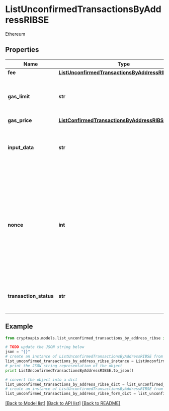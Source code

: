 # ListUnconfirmedTransactionsByAddressRIBSE

Ethereum

## Properties
Name | Type | Description | Notes
------------ | ------------- | ------------- | -------------
**fee** | [**ListUnconfirmedTransactionsByAddressRIBSEFee**](ListUnconfirmedTransactionsByAddressRIBSEFee.md) |  | 
**gas_limit** | **str** | Represents the amount of gas used by this specific transaction alone. | 
**gas_price** | [**ListConfirmedTransactionsByAddressRIBSEGasPrice**](ListConfirmedTransactionsByAddressRIBSEGasPrice.md) |  | 
**input_data** | **str** | Represents additional information that is required for the transaction. | 
**nonce** | **int** | Represents the sequential running number for an address, starting from 0 for the first transaction. E.g., if the nonce of a transaction is 10, it would be the 11th transaction sent from the sender&#39;s address. | 
**transaction_status** | **str** | String representation of the transaction status | 

## Example

```python
from cryptoapis.models.list_unconfirmed_transactions_by_address_ribse import ListUnconfirmedTransactionsByAddressRIBSE

# TODO update the JSON string below
json = "{}"
# create an instance of ListUnconfirmedTransactionsByAddressRIBSE from a JSON string
list_unconfirmed_transactions_by_address_ribse_instance = ListUnconfirmedTransactionsByAddressRIBSE.from_json(json)
# print the JSON string representation of the object
print ListUnconfirmedTransactionsByAddressRIBSE.to_json()

# convert the object into a dict
list_unconfirmed_transactions_by_address_ribse_dict = list_unconfirmed_transactions_by_address_ribse_instance.to_dict()
# create an instance of ListUnconfirmedTransactionsByAddressRIBSE from a dict
list_unconfirmed_transactions_by_address_ribse_form_dict = list_unconfirmed_transactions_by_address_ribse.from_dict(list_unconfirmed_transactions_by_address_ribse_dict)
```
[[Back to Model list]](../README.md#documentation-for-models) [[Back to API list]](../README.md#documentation-for-api-endpoints) [[Back to README]](../README.md)


